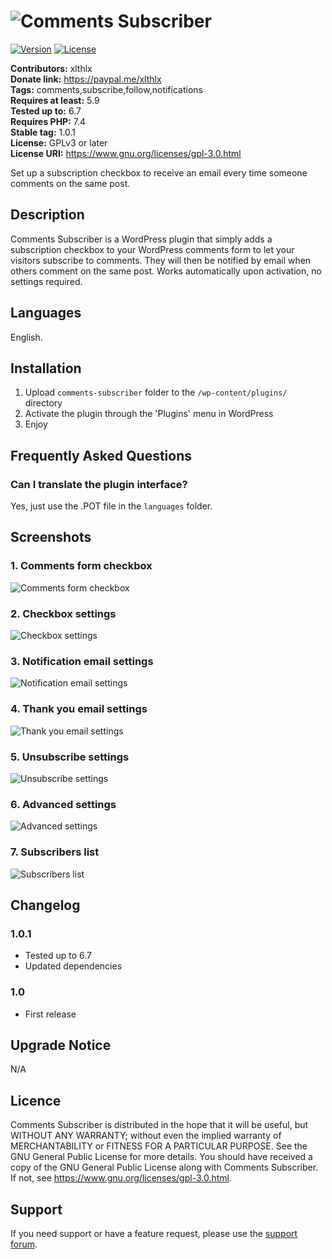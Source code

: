 # ![Comments Subscriber](assets/banner.png "WordPress Plugin")

[![Version](https://img.shields.io/badge/version-1.0.1-blueviolet)](https://plugintests.com/plugins/wporg/comments-subscriber/latest) [![License](https://img.shields.io/badge/license-GPL_v3-blueviolet)](https://github.com/xlthlx/comments-subscriber/blob/main/LICENSE)


**Contributors:** xlthlx \
**Donate link:** https://paypal.me/xlthlx \
**Tags:** comments,subscribe,follow,notifications \
**Requires at least:** 5.9 \
**Tested up to:** 6.7 \
**Requires PHP:** 7.4 \
**Stable tag:** 1.0.1 \
**License:** GPLv3 or later \
**License URI:** https://www.gnu.org/licenses/gpl-3.0.html

Set up a subscription checkbox to receive an email every time someone comments on the same post.

## Description

Comments Subscriber is a WordPress plugin that simply adds a subscription checkbox to your WordPress comments form to let your visitors subscribe to comments.
They will then be notified by email when others comment on the same post. Works automatically upon activation, no settings required.

## Languages

English.

## Installation

1. Upload `comments-subscriber` folder to the `/wp-content/plugins/` directory
2. Activate the plugin through the 'Plugins' menu in WordPress
3. Enjoy

## Frequently Asked Questions

### Can I translate the plugin interface?

Yes, just use the .POT file in the `languages` folder.

## Screenshots

### 1. Comments form checkbox

![Comments form checkbox](assets/screenshot-1.jpg)

### 2. Checkbox settings

![Checkbox settings](assets/screenshot-2.jpg)

### 3. Notification email settings

![Notification email settings](assets/screenshot-3.jpg)

### 4. Thank you email settings

![Thank you email settings](assets/screenshot-4.jpg)

### 5. Unsubscribe settings

![Unsubscribe settings](assets/screenshot-5.jpg)

### 6. Advanced settings

![Advanced settings](assets/screenshot-6.jpg)

### 7. Subscribers list

![Subscribers list](assets/screenshot-7.jpg)


## Changelog

### 1.0.1

* Tested up to 6.7
* Updated dependencies

### 1.0

* First release

## Upgrade Notice

N/A

## Licence

Comments Subscriber is distributed in the hope that it will be useful, but WITHOUT ANY WARRANTY; without even the implied warranty of MERCHANTABILITY or FITNESS FOR A PARTICULAR PURPOSE. See the GNU General Public License for more details. You should have received a copy of the GNU General Public License along with Comments Subscriber.
If not, see https://www.gnu.org/licenses/gpl-3.0.html.

## Support

If you need support or have a feature request, please use the [support forum](https://wordpress.org/support/plugin/comments-subscriber/).
